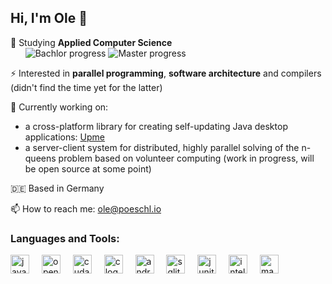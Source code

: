 <h2 align="left">Hi, I'm Ole 👋</h2>

🌱 Studying **Applied Computer Science** <br>&nbsp;&nbsp;&nbsp;&nbsp;&nbsp; ![Bachlor progress](https://progress-bar.xyz/100?title=Bachelor) ![Master progress](https://progress-bar.xyz/40?title=Master)

⚡ Interested in **parallel programming**, **software architecture** and compilers (didn't find the time yet for the latter)

🚀 Currently working on:
- a cross-platform library for creating self-updating Java desktop applications: [Upme](https://github.com/olepoeschl/Upme)
- a server-client system for distributed, highly parallel solving of the n-queens problem based on volunteer computing (work in progress, will be open source at some point)

🇩🇪 Based in Germany

📫 How to reach me: <a href="mailto:ole@poeschl.io">ole@poeschl.io</a>

###

<h3>Languages and Tools:</h3>
<div align="left">
  <img src="https://cdn.jsdelivr.net/gh/devicons/devicon/icons/java/java-original.svg" width="30" alt="java logo" title="Java" />
  <img width="12" />
  <img src="https://cdn.jsdelivr.net/gh/devicons/devicon/icons/opencl/opencl-original.svg" width="30" alt="opencl logo" title="OpenCL" />
  <img width="12" />
  <img src="https://www.svgrepo.com/show/373541/cuda.svg" width="30" alt="cuda logo" title="CUDA" />
  <img width="12" />
  <img src="https://cdn.jsdelivr.net/gh/devicons/devicon/icons/c/c-original.svg" width="30" alt="c logo" title="C" />
  <img width="12" />
  <img src="https://cdn.jsdelivr.net/gh/devicons/devicon/icons/android/android-original.svg" width="30" alt="android logo" title="Android" />
  <img width="12" />
  <img src="https://cdn.jsdelivr.net/gh/devicons/devicon/icons/sqlite/sqlite-original.svg" width="30" alt="sqlite logo" title="SQLite" />
  <img width="12" />
  <img src="https://cdn.jsdelivr.net/gh/devicons/devicon/icons/junit/junit-original.svg" width="30" alt="junit5 logo" title="JUnit 5" />
  <img width="12" />
  <img src="https://cdn.jsdelivr.net/gh/devicons/devicon/icons/intellij/intellij-original.svg" width="30" alt="intellij logo" title="IntelliJ" />
  <img width="12" />
  <img src="https://cdn.jsdelivr.net/gh/devicons/devicon@latest/icons/maven/maven-original.svg" width="30" alt="maven logo" title="Maven" />
</div>

<!--img align="right" src="https://visitor-badge.laobi.icu/badge?page_id=olepoeschl.olepoeschl&left_text=visited" /-->
